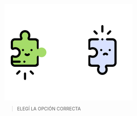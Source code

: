 <img src="https://raw.githubusercontent.com/MumukiProject/mumuki-guia-gobstones-pruebas-contenido-mumuki/master/assets/choice_1597255722913.gif" alt="choice_1597255722913.gif" width="auto" height="auto">

> ELEGÍ LA OPCIÓN CORRECTA